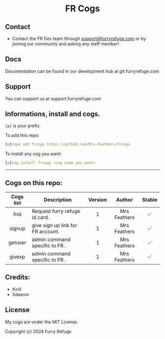 <h1 align="center">FR Cogs</h1>

## Contact
- Contact the FR Dev team through support@furryrefuge.com or by joining our community and asking any staff member!

## Docs
Documentation can be found in our development hub at git.furryrefuge.com

## Support
You can support us at support.furryrefuge.com

## Informations, install and cogs.
`[p]` is your prefix.

To add this repo:

```yaml
[p]repo add frcogs https://github.com/Mrs-Feathers/frcogs
```

To install any cog you want:

```yaml
[p]cog install frcogs <cog name you want>
```
---------------------------------------------------------------
## Cogs on this repo: <br>
| Cogs list | Description | Version | Author | Stable |
|:---:|---|:---:|:---:|:---:|
| frid | Request furry refuge id card. | 1 | Mrs Feathers | ✅ |
| signup | give sign up link for FR account. | 1 | Mrs Feathers | ✅ |
| getuser | admin command specific to FR . | 1 | Mrs Feathers | ✅ |
| givexp | admin command specific to FR . | 1 | Mrs Feathers | ✅ |

## Credits:
- Kirill
- Sdaevor

## License
My cogs are under the MIT License. 

Copyright (c) 2024 Furry Refuge
